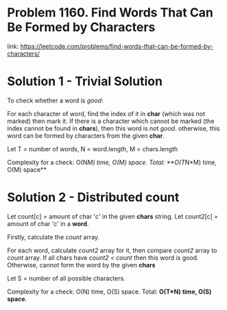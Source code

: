 
# Problem 1160. Find Words That Can Be Formed by Characters

link: https://leetcode.com/problems/find-words-that-can-be-formed-by-characters/

# Solution 1 - Trivial Solution

To check whether a word is *good*:

For each character of word, find the index of it in **char** (which was not marked) then mark it. 
If there is a character which cannot be marked (the index cannot be found in **chars**), then this word is not *good*.
otherwise, this word can be formed by characters from the given **char**.

Let T = number of words, N = word.length, M = chars.length

Complexity for a check: O(N*M) time, O(M) space.
Total: **O(T*N*M) time, O(M) space**

# Solution 2 - Distributed count

Let count[c] = amount of char 'c' in the given **chars** string.
Let count2[c] = amount of char 'c' in a **word**.

Firstly, calculate the *count* array.

For each word, calculate *count2* array for it, then compare *count2* array to *count* array. If all chars have *count2 < count* then this word is good. Otherwise, cannot form the word by the given **chars**

Let S = number of all possible characters.

Complexity for a check: O(N) time, O(S) space.
Total: **O(T*N) time, O(S) space**.

